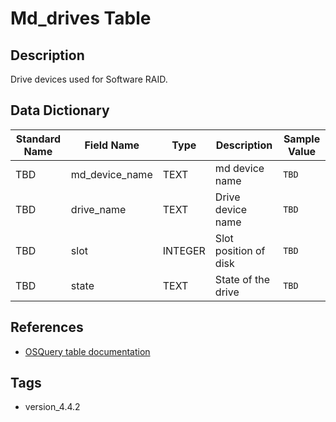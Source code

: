 # Md_drives Table

## Description
Drive devices used for Software RAID.

## Data Dictionary
|Standard Name|Field Name|Type|Description|Sample Value|
|---|---|---|---|---|
|TBD|md_device_name|TEXT|md device name|`TBD`|
|TBD|drive_name|TEXT|Drive device name|`TBD`|
|TBD|slot|INTEGER|Slot position of disk|`TBD`|
|TBD|state|TEXT|State of the drive|`TBD`|

## References
* [OSQuery table documentation](https://osquery.io/schema/current#md_drives)

## Tags
* version_4.4.2